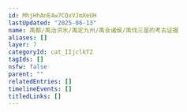 ```yaml
---
id: MhjHhAnE4w7CQxVJmXeUH
lastUpdated: "2025-06-13"
name: 禹都/禹治洪水/禹定九州/禹会诸侯/禹伐三苗的考古证据
aliases: []
layer: 7
categoryId: cat_IIjclkT2
tagIds: []
nsfw: false
parent: ""
relatedEntries: []
timelineEvents: []
titledLinks: []
---
```


